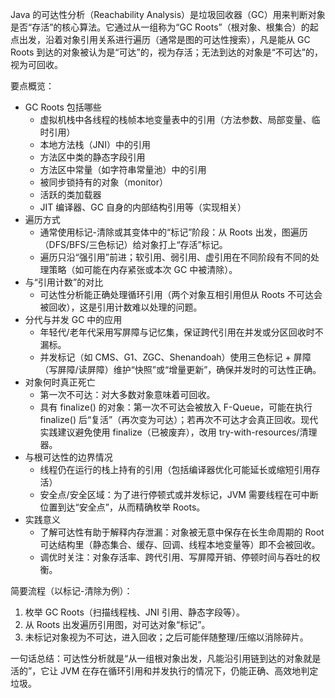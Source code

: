 Java 的可达性分析（Reachability Analysis）是垃圾回收器（GC）用来判断对象是否“存活”的核心算法。它通过从一组称为“GC Roots”（根对象、根集合）的起点出发，沿着对象引用关系进行遍历（通常是图的可达性搜索），凡是能从 GC Roots 到达的对象被认为是“可达”的，视为存活；无法到达的对象是“不可达”的，视为可回收。

要点概览：
- GC Roots 包括哪些
  - 虚拟机栈中各线程的栈帧本地变量表中的引用（方法参数、局部变量、临时引用）
  - 本地方法栈（JNI）中的引用
  - 方法区中类的静态字段引用
  - 方法区中常量（如字符串常量池）中的引用
  - 被同步锁持有的对象（monitor）
  - 活跃的类加载器
  - JIT 编译器、GC 自身的内部结构引用等（实现相关）
- 遍历方式
  - 通常使用标记-清除或其变体中的“标记”阶段：从 Roots 出发，图遍历（DFS/BFS/三色标记）给对象打上“存活”标记。
  - 遍历只沿“强引用”前进；软引用、弱引用、虚引用在不同阶段有不同的处理策略（如可能在内存紧张或本次 GC 中被清除）。
- 与“引用计数”的对比
  - 可达性分析能正确处理循环引用（两个对象互相引用但从 Roots 不可达会被回收），这是引用计数难以处理的问题。
- 分代与并发 GC 中的应用
  - 年轻代/老年代采用写屏障与记忆集，保证跨代引用在并发或分区回收时不漏标。
  - 并发标记（如 CMS、G1、ZGC、Shenandoah）使用三色标记 + 屏障（写屏障/读屏障）维护“快照”或“增量更新”，确保并发时的可达性正确。
- 对象何时真正死亡
  - 第一次不可达：对大多数对象意味着可回收。
  - 具有 finalize() 的对象：第一次不可达会被放入 F-Queue，可能在执行 finalize() 后“复活”（再次变为可达）；若再次不可达才会真正回收。现代实践建议避免使用 finalize（已被废弃），改用 try-with-resources/清理器。
- 与根可达性的边界情况
  - 线程仍在运行的栈上持有的引用（包括编译器优化可能延长或缩短引用存活）
  - 安全点/安全区域：为了进行停顿式或并发标记，JVM 需要线程在可中断位置到达“安全点”，从而精确枚举 Roots。
- 实践意义
  - 了解可达性有助于解释内存泄漏：对象被无意中保存在长生命周期的 Root 可达结构里（静态集合、缓存、回调、线程本地变量等）即不会被回收。
  - 调优时关注：对象存活率、跨代引用、写屏障开销、停顿时间与吞吐的权衡。

简要流程（以标记-清除为例）：
1) 枚举 GC Roots（扫描线程栈、JNI 引用、静态字段等）。
2) 从 Roots 出发遍历引用图，对可达对象“标记”。
3) 未标记对象视为不可达，进入回收；之后可能伴随整理/压缩以消除碎片。

一句话总结：可达性分析就是“从一组根对象出发，凡能沿引用链到达的对象就是活的”，它让 JVM 在存在循环引用和并发执行的情况下，仍能正确、高效地判定垃圾。